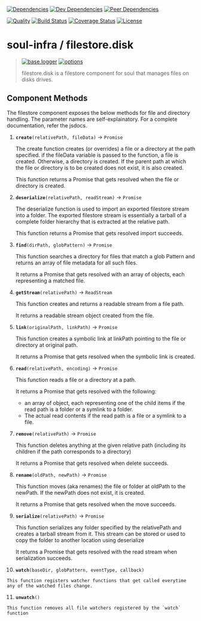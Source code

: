 [![Dependencies][dependencies-image]][dependencies-link]
[![Dev Dependencies][dev-dependencies-image]][dev-dependencies-link]
[![Peer Dependencies][peer-dependencies-image]][peer-dependencies-link]

[![Quality][quality-image]][quality-link]
[![Build Status][build-status-image]][build-status-link]
[![Coverage Status][coverage-status-image]][coverage-status-link]
[![License][license-image]][license-link]


# soul-infra / filestore.disk

> [![base.logger][soul-base-logger-optional-image]][soul-base-logger-optional-link]
> [![options][soul-option-required-image]][soul-option-required-link]
>
> filestore.disk is a filestore component for soul that manages files on disks drives.


## Component Methods

The filestore component exposes the below methods for file and directory handling. The parameter names are 
self-explainatory. For a complete documentation, refer the jsdocs.

 1. **`create`**`(relativePath, fileData)` &#8594; `Promise`

    The create function creates (or overrides) a file or a directory at the path specified. if the fileData variable is
    passed to the function, a file is created. Otherwise, a directory is created. If the parent path at which the file
    or directory is to be created does not exist, it is also created.
    
    This function returns a Promise that gets resolved when the file or directory is created.

 2. **`deserialize`**`(relativePath, readStream)` &#8594; `Promise`

    The deserialize function is used to import an exported filestore stream into a folder. The exported filestore
    stream is essentially a tarball of a complete folder hierarchy that is extracted at the relative path.
    
    This function returns a Promise that gets resolved import succeeds.

 3. **`find`**`(dirPath, globPattern)` &#8594; `Promise`

    This function searches a directory for files that match a glob Pattern and returns an array of file metadata for
    all such files.
    
    It returns a Promise that gets resolved with an array of objects, each representing a matched file.

 4. **`getStream`**`(relativePath)` &#8594; `ReadStream`

    This function creates and returns a readable stream from a file path.
    
    It returns a readable stream object created from the file.

 5. **`link`**`(originalPath, linkPath)` &#8594; `Promise`

    This function creates a symbolic link at linkPath pointing to the file or directory at original path.
    
    It returns a Promise that gets resolved when the symbolic link is created.

 6. **`read`**`(relativePath, encoding)` &#8594; `Promise`

    This function reads a file or a directory at a path.
    
    It returns a Promise that gets resolved with the following:
      - an array of object, each representing one of the child items if the read path is a folder or a symlink to a 
        folder.
      - The actual read contents if the read path is a file or a symlink to a file.

 7. **`remove`**`(relativePath)` &#8594; `Promise`

    This function deletes anything at the given relative path (including its children if the path corresponds to a
    directory)
    
    It returns a Promise that gets resolved when delete succeeds.

 8. **`rename`**`(oldPath, newPath)` &#8594; `Promise`

    This function moves (aka renames) the file or folder at oldPath to the newPath. If the newPath does not exist, it
    is created.
    
    It returns a Promise that gets resolved when the move succeeds.

 9. **`serialize`**`(relativePath)` &#8594; `Promise`

    This function serializes any folder specified by the relativePath and creates a tarball stream from it. This stream
    can be stored or used to copy the folder to another location using deserialize
    
    It returns a Promise that gets resolved with the read stream when serialization succeeds.

 10. **`watch`**`(baseDir, globPattern, eventType, callback)`

    This function registers watcher functions that get called everytime any of the watched files change.

 11. **`unwatch`**`()`

    This function removes all file watchers registered by the `watch` function


[dependencies-image]: http://img.shields.io/david/soul-infra/filestore.disk.svg?style=flat-square
[dependencies-link]: https://david-dm.org/soul-infra/filestore.disk#info=dependencies&view=list
[dev-dependencies-image]: http://img.shields.io/david/dev/soul-infra/filestore.disk.svg?style=flat-square
[dev-dependencies-link]: https://david-dm.org/soul-infra/filestore.disk#info=devDependencies&view=list
[peer-dependencies-image]: http://img.shields.io/david/peer/soul-infra/filestore.disk.svg?style=flat-square
[peer-dependencies-link]: https://david-dm.org/soul-infra/filestore.disk#info=peerDependencies&view=list
[license-image]: http://img.shields.io/badge/license-UNLICENSE-brightgreen.svg?style=flat-square
[license-link]: http://unlicense.org
[quality-image]: http://img.shields.io/codeclimate/github/soul-infra/filestore.disk.svg?style=flat-square
[quality-link]: https://codeclimate.com/github/soul-infra/filestore.disk
[build-status-image]: http://img.shields.io/travis/soul-infra/filestore.disk.svg?style=flat-square
[build-status-link]: https://travis-ci.org/soul-infra/filestore.disk
[coverage-status-image]: http://img.shields.io/coveralls/soul-infra/filestore.disk.svg?style=flat-square
[coverage-status-link]: https://coveralls.io/r/soul-infra/filestore.disk
[soul-base-logger-optional-image]: http://img.shields.io/badge/base.logger-optional-green.svg?style=flat-round
[soul-base-logger-optional-link]: https://github.com/soul-infra/base.logger/blob/master/README.md
[soul-option-required-image]: http://img.shields.io/badge/options-required-orange.svg?style=flat-round
[soul-option-required-link]: https://github.com/soul-infra/base.resolver/blob/master/README.md#explicit-dependencies